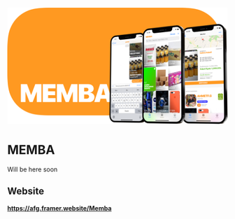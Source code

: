 
![memba-ios](image.png)

    
# MEMBA

Will be here soon


## Website

**https://afg.framer.website/Memba** 

  
